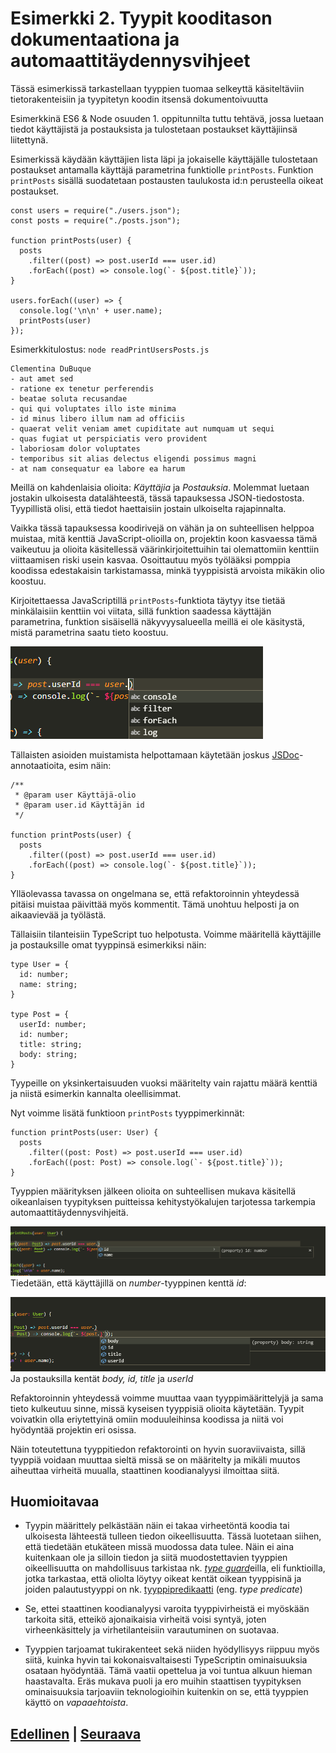 # Esimerkki 2. Tyypit kooditason dokumentaationa ja automaattitäydennysvihjeet

Tässä esimerkissä tarkastellaan tyyppien tuomaa selkeyttä käsiteltäviin tietorakenteisiin ja tyypitetyn koodin itsensä dokumentoivuutta

Esimerkkinä ES6 & Node osuuden 1. oppitunnilta tuttu tehtävä, jossa luetaan tiedot käyttäjistä ja postauksista ja tulostetaan postaukset käyttäjiinsä liitettynä.

Esimerkissä käydään käyttäjien lista läpi ja jokaiselle käyttäjälle tulostetaan postaukset antamalla käyttäjä parametrina funktiolle `printPosts`. Funktion `printPosts` sisällä suodatetaan postausten taulukosta id:n perusteella oikeat postaukset.

```JS
const users = require("./users.json");
const posts = require("./posts.json");

function printPosts(user) {
  posts
    .filter((post) => post.userId === user.id)
    .forEach((post) => console.log(`- ${post.title}`));
}

users.forEach((user) => {
  console.log('\n\n' + user.name);
  printPosts(user)
});
```

Esimerkkitulostus: `node readPrintUsersPosts.js`

```
Clementina DuBuque
- aut amet sed
- ratione ex tenetur perferendis
- beatae soluta recusandae
- qui qui voluptates illo iste minima
- id minus libero illum nam ad officiis
- quaerat velit veniam amet cupiditate aut numquam ut sequi
- quas fugiat ut perspiciatis vero provident
- laboriosam dolor voluptates
- temporibus sit alias delectus eligendi possimus magni
- at nam consequatur ea labore ea harum
```

Meillä on kahdenlaisia olioita: _Käyttäjia_ ja _Postauksia_. Molemmat luetaan jostakin ulkoisesta datalähteestä, tässä tapauksessa JSON-tiedostosta. Tyypillistä olisi, että tiedot haettaisiin jostain ulkoiselta rajapinnalta.

Vaikka tässä tapauksessa koodirivejä on vähän ja on suhteellisen helppoa muistaa, mitä kenttiä JavaScript-olioilla on, projektin koon kasvaessa tämä vaikeutuu ja olioita käsitellessä väärinkirjoitettuihin tai olemattomiin kenttiin viittaamisen riski usein kasvaa. Osoittautuu myös työlääksi pomppia koodissa edestakaisin tarkistamassa, minkä tyyppisistä arvoista mikäkin olio koostuu.

Kirjoitettaessa JavaScriptillä `printPosts`-funktiota täytyy itse tietää minkälaisiin kenttiin voi viitata, sillä funktion saadessa käyttäjän parametrina, funktion sisäisellä näkyvyysalueella meillä ei ole käsitystä, mistä parametrina saatu tieto koostuu.

![printPostJs](./0.png)

Tällaisten asioiden muistamista helpottamaan käytetään joskus [JSDoc](https://jsdoc.app/about-getting-started.html)-annotaatioita, esim näin:

```JS
/**
 * @param user Käyttäjä-olio
 * @param user.id Käyttäjän id
 */

function printPosts(user) {
  posts
    .filter((post) => post.userId === user.id)
    .forEach((post) => console.log(`- ${post.title}`));
}
```
Ylläolevassa tavassa on ongelmana se, että refaktoroinnin yhteydessä pitäisi muistaa päivittää myös kommentit. Tämä unohtuu helposti ja on aikaavievää ja työlästä.


Tällaisiin tilanteisiin TypeScript tuo helpotusta. Voimme määritellä käyttäjille ja postauksille omat tyyppinsä esimerkiksi näin:

```TS
type User = {
  id: number;
  name: string;
}

type Post = {
  userId: number;
  id: number;
  title: string;
  body: string;
}
```

Tyypeille on yksinkertaisuuden vuoksi määritelty vain rajattu määrä kenttiä ja niistä esimerkin kannalta oleellisimmat.

Nyt voimme lisätä funktioon `printPosts` tyyppimerkinnät:

```TS
function printPosts(user: User) {
  posts
    .filter((post: Post) => post.userId === user.id)
    .forEach((post: Post) => console.log(`- ${post.title}`));
}
```

Tyyppien määrityksen jälkeen olioita on suhteellisen mukava käsitellä oikeanlaisen tyypityksen puitteissa kehitystyökalujen tarjotessa tarkempia automaattitäydennysvihjeitä.

![printPostJs1](./1.png)  
Tiedetään, että käyttäjillä on _number_-tyyppinen kenttä _id_:

![printPostJs2](./2.png)  
Ja postauksilla kentät _body, id, title_ ja _userId_

Refaktoroinnin yhteydessä voimme muuttaa vaan tyyppimäärittelyjä ja sama tieto kulkeutuu sinne, missä kyseisen tyyppisiä olioita käytetään. Tyypit voivatkin olla eriytettyinä omiin moduuleihinsa koodissa ja niitä voi hyödyntää projektin eri osissa. 

Näin toteutettuna tyyppitiedon refaktorointi on hyvin suoraviivaista, sillä tyyppiä voidaan muuttaa sieltä missä se on määritelty ja mikäli muutos aiheuttaa virheitä muualla, staattinen koodianalyysi ilmoittaa siitä.

## Huomioitavaa

- Tyypin määrittely pelkästään näin ei takaa virheetöntä koodia tai ulkoisesta lähteestä tulleen tiedon oikeellisuutta. Tässä luotetaan siihen, että tiedetään etukäteen missä muodossa data tulee. Näin ei aina kuitenkaan ole ja silloin tiedon ja siitä muodostettavien tyyppien oikeellisuutta on mahdollisuus tarkistaa nk. [_type guard_](https://www.typescriptlang.org/docs/handbook/advanced-types.html#type-guards-and-differentiating-types)eilla, eli funktioilla, jotka tarkastaa, että oliolta löytyy oikeat kentät oikean tyyppisinä ja joiden palautustyyppi on nk. [tyyppipredikaatti](https://www.typescriptlang.org/docs/handbook/2/narrowing.html#using-type-predicates) (eng. _type predicate_)

- Se, ettei staattinen koodianalyysi varoita tyyppivirheistä ei myöskään tarkoita sitä, etteikö ajonaikaisia virheitä voisi syntyä, joten virheenkäsittely ja virhetilanteisiin varautuminen on suotavaa.

- Tyyppien tarjoamat tukirakenteet sekä niiden hyödyllisyys riippuu myös siitä, kuinka hyvin tai kokonaisvaltaisesti TypeScriptin ominaisuuksia osataan hyödyntää. Tämä vaatii opettelua ja voi tuntua alkuun hieman haastavalta. Eräs mukava puoli ja ero muihin staattisen tyypityksen ominaisuuksia tarjoaviin teknologioihin kuitenkin on se, että tyyppien käyttö on _vapaaehtoista_.

## [Edellinen](../1/README.md) | [Seuraava](../3/README.md)
